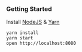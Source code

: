 ### Getting Started
Install [NodeJS](https://nodejs.org/en/download/) & [Yarn](https://yarnpkg.com/en/docs/install)

```
yarn install
yarn start
open http://localhost:8080
```
